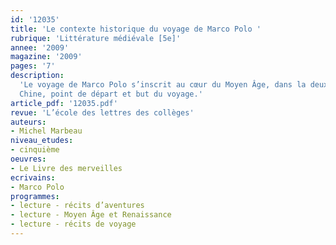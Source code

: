 ```yaml
---
id: '12035'
title: 'Le contexte historique du voyage de Marco Polo '
rubrique: 'Littérature médiévale [5e]'
annee: '2009'
magazine: '2009'
pages: '7'
description: 
  'Le voyage de Marco Polo s’inscrit au cœur du Moyen Âge, dans la deuxième moitié du XIIIe siècle. Né en 1254, il part en 1271 et rentre en 1291. En 1298, le voyageur est emprisonné à Gênes, où il aurait dicté son fameux « Livre des merveilles ». Marco Polo est décédé en 1324 à Venise, où il est inhumé dans l’église San Lorenzo. Pour situer historiquement son voyage il faut prendre en compte ses principales étapes, et insister surtout sur ces deux éléments essentiels que sont Venise et la
  Chine, point de départ et but du voyage.'
article_pdf: '12035.pdf'
revue: 'L’école des lettres des collèges'
auteurs:
- Michel Marbeau
niveau_etudes:
- cinquième
oeuvres:
- Le Livre des merveilles
ecrivains:
- Marco Polo
programmes:
- lecture - récits d’aventures
- lecture - Moyen Âge et Renaissance
- lecture - récits de voyage
---
```

